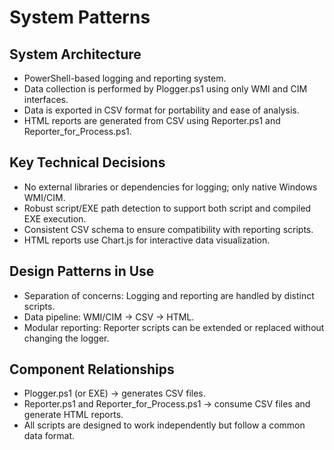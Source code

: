 # System Patterns

## System Architecture
- PowerShell-based logging and reporting system.
- Data collection is performed by Plogger.ps1 using only WMI and CIM interfaces.
- Data is exported in CSV format for portability and ease of analysis.
- HTML reports are generated from CSV using Reporter.ps1 and Reporter_for_Process.ps1.

## Key Technical Decisions
- No external libraries or dependencies for logging; only native Windows WMI/CIM.
- Robust script/EXE path detection to support both script and compiled EXE execution.
- Consistent CSV schema to ensure compatibility with reporting scripts.
- HTML reports use Chart.js for interactive data visualization.

## Design Patterns in Use
- Separation of concerns: Logging and reporting are handled by distinct scripts.
- Data pipeline: WMI/CIM → CSV → HTML.
- Modular reporting: Reporter scripts can be extended or replaced without changing the logger.

## Component Relationships
- Plogger.ps1 (or EXE) → generates CSV files.
- Reporter.ps1 and Reporter_for_Process.ps1 → consume CSV files and generate HTML reports.
- All scripts are designed to work independently but follow a common data format.
